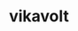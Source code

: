 ---
id: 738
title: vikavolt
types: [bug,electric]
image: https://raw.githubusercontent.com/PokeAPI/sprites/master/sprites/pokemon/738.png
---